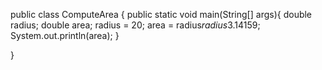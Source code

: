 public class ComputeArea {
   public static void main(String[] args){
       double radius;
       double area;
       radius = 20;
       area = radius*radius*3.14159;
       System.out.println(area);
   }

}
